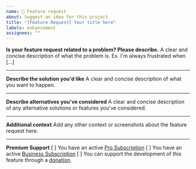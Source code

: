 ```yaml
---
name: 🚀 Feature request
about: Suggest an idea for this project
title: "[Feature Request] Your title here"
labels: enhancement
assignees: ""
---
```


**Is your feature request related to a problem? Please describe.**
A clear and concise description of what the problem is. Ex. I'm always frustrated when [...]

---

**Describe the solution you'd like**
A clear and concise description of what you want to happen.

---

**Describe alternatives you've considered**
A clear and concise description of any alternative solutions or features you've considered.

---

**Additional context**
Add any other context or screenshots about the feature request here.

---

**Premium Support**
[ ] You have an active [Pro Subscription](https://github.com/BoPeng/ai-marketplace-monitor#subscription-plans)
[ ] You have an active [Business Subscription](https://github.com/BoPeng/ai-marketplace-monitor#subscription-plans)
[ ] You can support the development of this feature through a [donation](https://github.com/BoPeng/ai-marketplace-monitor#support).
